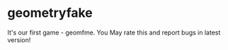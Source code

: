 # geometryfake
It's our first game - geomfme. You May rate this and report bugs in latest version! 
